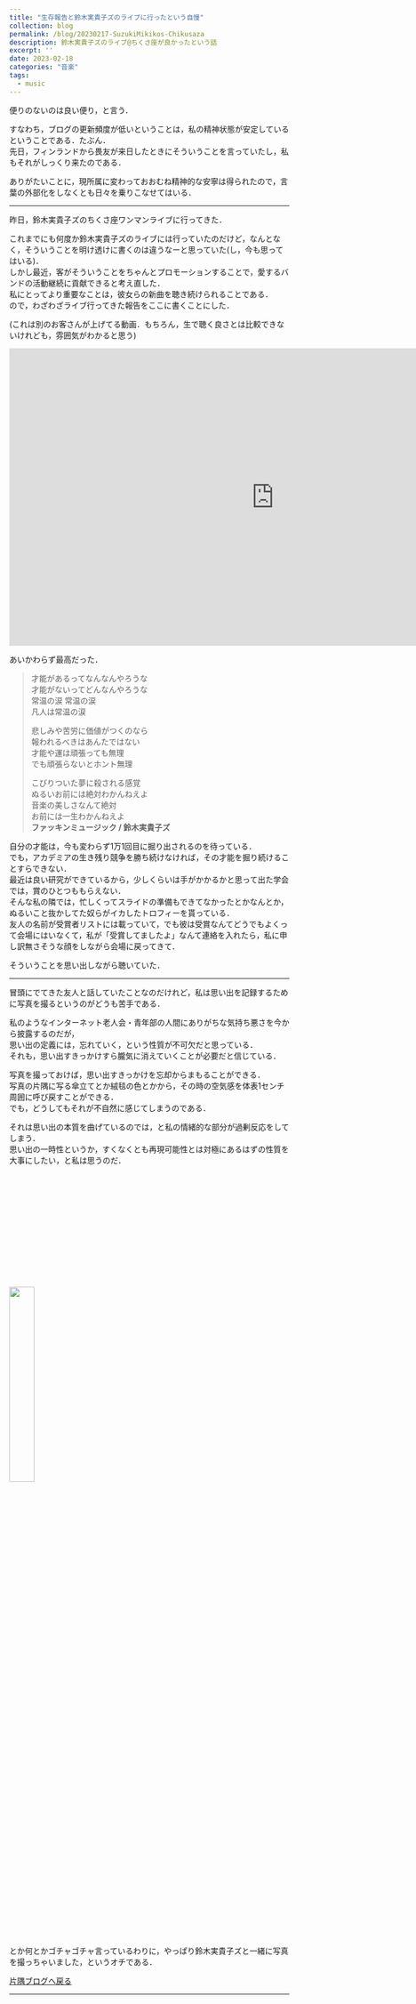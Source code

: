 ```yaml
---
title: "生存報告と鈴木実貴子ズのライブに行ったという自慢"
collection: blog
permalink: /blog/20230217-SuzukiMikikos-Chikusaza
description: 鈴木実貴子ズのライブ@ちくさ座が良かったという話
excerpt: ''
date: 2023-02-18
categories: "音楽"
tags:
  - music
---
```


便りのないのは良い便り，と言う．

すなわち，ブログの更新頻度が低いということは，私の精神状態が安定しているということである．たぶん．  
先日，フィンランドから畏友が来日したときにそういうことを言っていたし，私もそれがしっくり来たのである．

ありがたいことに，現所属に変わっておおむね精神的な安寧は得られたので，言葉の外部化をしなくとも日々を乗りこなせてはいる．

---

昨日，鈴木実貴子ズのちくさ座ワンマンライブに行ってきた．

これまでにも何度か鈴木実貴子ズのライブには行っていたのだけど，なんとなく，そういうことを明け透けに書くのは違うなーと思っていた(し，今も思ってはいる)．  
しかし最近，客がそういうことをちゃんとプロモーションすることで，愛するバンドの活動継続に貢献できると考え直した．  
私にとってより重要なことは，彼女らの新曲を聴き続けられることである．  
ので，わざわざライブ行ってきた報告をここに書くことにした．  

(これは別のお客さんが上げてる動画．もちろん，生で聴く良さとは比較できないけれども，雰囲気がわかると思う)

<iframe width="951" height="535" src="https://www.youtube.com/embed/XKyLu2AUceg" title="鈴木実貴子ズ　心臓の騒音　単独公演　2023.2.17 ちくさ座" frameborder="0" allow="accelerometer; autoplay; clipboard-write; encrypted-media; gyroscope; picture-in-picture; web-share" allowfullscreen></iframe>

あいかわらず最高だった．

> 才能があるってなんなんやろうな  
> 才能がないってどんなんやろうな  
> 常温の涙 常温の涙  
> 凡人は常温の涙  
> 
> 悲しみや苦労に価値がつくのなら  
> 報われるべきはあんたではない  
> 才能や運は頑張っても無理  
> でも頑張らないとホント無理  
> 
> こびりついた夢に殺される感覚  
> ぬるいお前には絶対わかんねえよ  
> 音楽の美しさなんて絶対  
> お前には一生わかんねえよ  
> **ファッキンミュージック / 鈴木実貴子ズ**

自分の才能は，今も変わらず1万1回目に掘り出されるのを待っている．  
でも，アカデミアの生き残り競争を勝ち続けなければ，その才能を掘り続けることすらできない．  
最近は良い研究ができているから，少しくらいは手がかかるかと思って出た学会では，賞のひとつももらえない．  
そんな私の隣では，忙しくってスライドの準備もできてなかったとかなんとか，ぬるいこと抜かしてた奴らがイカしたトロフィーを貰っている．  
友人の名前が受賞者リストには載っていて，でも彼は受賞なんてどうでもよくって会場にはいなくて，私が「受賞してましたよ」なんて連絡を入れたら，私に申し訳無さそうな顔をしながら会場に戻ってきて．  

そういうことを思い出しながら聴いていた．

---

冒頭にでてきた友人と話していたことなのだけれど，私は思い出を記録するために写真を撮るというのがどうも苦手である．

私のようなインターネット老人会・青年部の人間にありがちな気持ち悪さを今から披露するのだが，  
思い出の定義には，忘れていく，という性質が不可欠だと思っている．  
それも，思い出すきっかけすら朧気に消えていくことが必要だと信じている．

写真を撮っておけば，思い出すきっかけを忘却からまもることができる．  
写真の片隅に写る傘立てとか絨毯の色とかから，その時の空気感を体表1センチ周囲に呼び戻すことができる．  
でも，どうしてもそれが不自然に感じてしまうのである．  

それは思い出の本質を曲げているのでは，と私の情緒的な部分が過剰反応をしてしまう．  
思い出の一時性というか，すくなくとも再現可能性とは対極にあるはずの性質を大事にしたい，と私は思うのだ．

<br>
<br>
<br>
<br>
<br>
<br>
<br>
<br>
<br>
<br>
<br>
<br>

<img src="https://ishibaki.github.io/images/20230218_Chikusa-za_SuzukiMikikos.png" width=30%>

とか何とかゴチャゴチャ言っているわりに，やっぱり鈴木実貴子ズと一緒に写真を撮っちゃいました，というオチである．

[片隅ブログへ戻る](/blog/)

---

<script src="https://utteranc.es/client.js"
        repo="ishibaki/ishibaki.github.io"
        issue-term="title"
        theme="github-light"
        crossorigin="anonymous"
        async>
</script>
